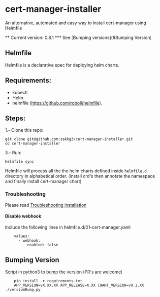 # cert-manager-installer

An alternative, automated and easy way to install cert-manager using Helmfile

** Current version: 0.8.1 *** See [Bumping versions](#Bumping Version)


## Helmfile

Helmfile is a declarative spec for deploying helm charts.

## Requirements:

 * kubectl
 * Helm
 * helmfile (https://github.com/roboll/helmfile).
 
## Steps:
 
1.- Clone this repo:

    git clone git@github.com:zakkg3/cert-manager-installer.git
    cd cert-manager-installer
    
3.- Run:

    helmfile sync


Helmfile will process all the the helm charts defined inside `helmfile.d` directory in alphabetical order. (install crd's then annotate the namespace and finally install cert-manager chart)


### Troubleshooting

Please read [Troubleshooting installation](https://docs.cert-manager.io/en/latest/getting-started/troubleshooting.html)

#### Disable webhook

Include the following lines in  helmfile.d/01-cert-manager.yaml

        values:
          - webhook:
              enabled: false


## Bumping Version

Script in python3 to bump the version (PR's are welcome)

        pip install -r requirements.txt
        APP_VERSION=vX.XX.XX APP_RELEASE=X.XX CHART_VERSION=v0.1.XX ./versionBump.py
